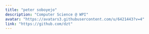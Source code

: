 ```yaml
---
title: "peter soboyejo"
description: "Computer Science @ WPI"
avatar: "https://avatars3.githubusercontent.com/u/6421443?v=4"
link: "https://github.com/dzt"
---
```

